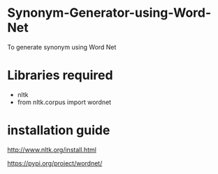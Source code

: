 # Synonym-Generator-using-Word-Net
To generate synonym using Word Net

# Libraries required
- nltk
- from nltk.corpus import wordnet

# installation guide
http://www.nltk.org/install.html

https://pypi.org/project/wordnet/

